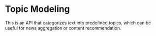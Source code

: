 # Topic Modeling 
This is an API that categorizes text into predefined topics, which can be useful for news aggregation or content recommendation.
